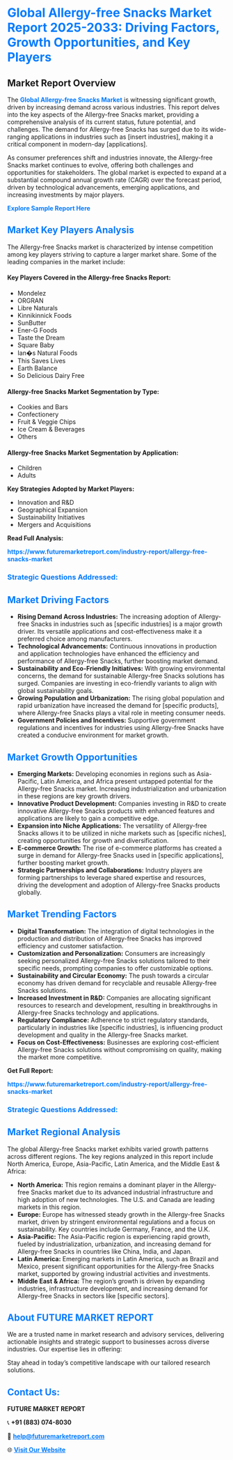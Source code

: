 <h1 style="color: #007BFF;">Global Allergy-free Snacks Market Report 2025-2033: Driving Factors, Growth Opportunities, and Key Players</h1>

<section id="overview">
<h2>Market Report Overview</h2>
<p>The <a href="https://www.futuremarketreport.com/industry-report/allergy-free-snacks-market" style="color: #007BFF; text-decoration: none;"><strong>Global Allergy-free Snacks Market</strong></a> is witnessing significant growth, driven by increasing demand across various industries. This report delves into the key aspects of the Allergy-free Snacks market, providing a comprehensive analysis of its current status, future potential, and challenges. The demand for Allergy-free Snacks has surged due to its wide-ranging applications in industries such as [insert industries], making it a critical component in modern-day [applications].</p>
<p>As consumer preferences shift and industries innovate, the Allergy-free Snacks market continues to evolve, offering both challenges and opportunities for stakeholders. The global market is expected to expand at a substantial compound annual growth rate (CAGR) over the forecast period, driven by technological advancements, emerging applications, and increasing investments by major players.</p>
</section>

<section id="overview">
<p><a href="https://www.futuremarketreport.com/request-sample/reportId=25989" style="color: #007BFF; text-decoration: none;"><strong>Explore Sample Report Here</strong></a></p>
</section>

<section id="key-players">
<h2 style="color: #007BFF;">Market Key Players Analysis</h2>
<p>The Allergy-free Snacks market is characterized by intense competition among key players striving to capture a larger market share. Some of the leading companies in the market include:</p>
<h4>Key Players Covered in the Allergy-free Snacks Report:</h4>
<ul><li>Mondelez</li><li>ORGRAN</li><li>Libre Naturals</li><li>Kinnikinnick Foods</li><li>SunButter</li><li>Ener-G Foods</li><li>Taste the Dream</li><li>Square Baby</li><li>Ian�s Natural Foods</li><li>This Saves Lives</li><li>Earth Balance</li><li>So Delicious Dairy Free</li></ul>
<h4>Allergy-free Snacks Market Segmentation by Type:</h4>
<ul><li>Cookies and Bars</li><li>Confectionery</li><li>Fruit &amp; Veggie Chips</li><li>Ice Cream &amp; Beverages</li><li>Others</li></ul>

<h4>Allergy-free Snacks Market Segmentation by Application:</h4>
<ul><li>Children</li><li>Adults</li></ul>
<p><strong>Key Strategies Adopted by Market Players:</strong></p>
<ul>
<li>Innovation and R&D</li>
<li>Geographical Expansion</li>
<li>Sustainability Initiatives</li>
<li>Mergers and Acquisitions</li>
</ul>
</section>

<section>
<p><strong>Read Full Analysis: </strong></p><a href="https://www.futuremarketreport.com/industry-report/allergy-free-snacks-market" style="color: #007BFF; text-decoration: none;"><strong>https://www.futuremarketreport.com/industry-report/allergy-free-snacks-market</strong></a>
<h3 style="color: #007BFF;">Strategic Questions Addressed:</h3>
</section>

<section id="driving-factors">
<h2 style="color: #007BFF;">Market Driving Factors</h2>
<ul>
<li><strong>Rising Demand Across Industries:</strong> The increasing adoption of Allergy-free Snacks in industries such as [specific industries] is a major growth driver. Its versatile applications and cost-effectiveness make it a preferred choice among manufacturers.</li>
<li><strong>Technological Advancements:</strong> Continuous innovations in production and application technologies have enhanced the efficiency and performance of Allergy-free Snacks, further boosting market demand.</li>
<li><strong>Sustainability and Eco-Friendly Initiatives:</strong> With growing environmental concerns, the demand for sustainable Allergy-free Snacks solutions has surged. Companies are investing in eco-friendly variants to align with global sustainability goals.</li>
<li><strong>Growing Population and Urbanization:</strong> The rising global population and rapid urbanization have increased the demand for [specific products], where Allergy-free Snacks plays a vital role in meeting consumer needs.</li>
<li><strong>Government Policies and Incentives:</strong> Supportive government regulations and incentives for industries using Allergy-free Snacks have created a conducive environment for market growth.</li>
</ul>
</section>

<section id="growth-opportunities">
<h2 style="color: #007BFF;">Market Growth Opportunities</h2>
<ul>
<li><strong>Emerging Markets:</strong> Developing economies in regions such as Asia-Pacific, Latin America, and Africa present untapped potential for the Allergy-free Snacks market. Increasing industrialization and urbanization in these regions are key growth drivers.</li>
<li><strong>Innovative Product Development:</strong> Companies investing in R&D to create innovative Allergy-free Snacks products with enhanced features and applications are likely to gain a competitive edge.</li>
<li><strong>Expansion into Niche Applications:</strong> The versatility of Allergy-free Snacks allows it to be utilized in niche markets such as [specific niches], creating opportunities for growth and diversification.</li>
<li><strong>E-commerce Growth:</strong> The rise of e-commerce platforms has created a surge in demand for Allergy-free Snacks used in [specific applications], further boosting market growth.</li>
<li><strong>Strategic Partnerships and Collaborations:</strong> Industry players are forming partnerships to leverage shared expertise and resources, driving the development and adoption of Allergy-free Snacks products globally.</li>
</ul>
</section>

<section id="trending-factors">
<h2 style="color: #007BFF;">Market Trending Factors</h2>
<ul>
<li><strong>Digital Transformation:</strong> The integration of digital technologies in the production and distribution of Allergy-free Snacks has improved efficiency and customer satisfaction.</li>
<li><strong>Customization and Personalization:</strong> Consumers are increasingly seeking personalized Allergy-free Snacks solutions tailored to their specific needs, prompting companies to offer customizable options.</li>
<li><strong>Sustainability and Circular Economy:</strong> The push towards a circular economy has driven demand for recyclable and reusable Allergy-free Snacks solutions.</li>
<li><strong>Increased Investment in R&D:</strong> Companies are allocating significant resources to research and development, resulting in breakthroughs in Allergy-free Snacks technology and applications.</li>
<li><strong>Regulatory Compliance:</strong> Adherence to strict regulatory standards, particularly in industries like [specific industries], is influencing product development and quality in the Allergy-free Snacks market.</li>
<li><strong>Focus on Cost-Effectiveness:</strong> Businesses are exploring cost-efficient Allergy-free Snacks solutions without compromising on quality, making the market more competitive.</li>
</ul>
</section>

<section>
<p><strong>Get Full Report: </strong></p><a href="https://www.futuremarketreport.com/industry-report/allergy-free-snacks-market" style="color: #007BFF; text-decoration: none;"><strong>https://www.futuremarketreport.com/industry-report/allergy-free-snacks-market</strong></a>
<h3 style="color: #007BFF;">Strategic Questions Addressed:</h3>
</section>


<section id="regional-analysis">
<h2 style="color: #007BFF;">Market Regional Analysis</h2>
<p>The global Allergy-free Snacks market exhibits varied growth patterns across different regions. The key regions analyzed in this report include North America, Europe, Asia-Pacific, Latin America, and the Middle East & Africa:</p>
<ul>
<li><strong>North America:</strong> This region remains a dominant player in the Allergy-free Snacks market due to its advanced industrial infrastructure and high adoption of new technologies. The U.S. and Canada are leading markets in this region.</li>
<li><strong>Europe:</strong> Europe has witnessed steady growth in the Allergy-free Snacks market, driven by stringent environmental regulations and a focus on sustainability. Key countries include Germany, France, and the U.K.</li>
<li><strong>Asia-Pacific:</strong> The Asia-Pacific region is experiencing rapid growth, fueled by industrialization, urbanization, and increasing demand for Allergy-free Snacks in countries like China, India, and Japan.</li>
<li><strong>Latin America:</strong> Emerging markets in Latin America, such as Brazil and Mexico, present significant opportunities for the Allergy-free Snacks market, supported by growing industrial activities and investments.</li>
<li><strong>Middle East & Africa:</strong> The region’s growth is driven by expanding industries, infrastructure development, and increasing demand for Allergy-free Snacks in sectors like [specific sectors].</li>
</ul>
</section>

<footer>
<h2 style="color: #007BFF;">About FUTURE MARKET REPORT</h2>
<p>We are a trusted name in market research and advisory services, delivering actionable insights and strategic support to businesses across diverse industries. Our expertise lies in offering:</p>

<p>Stay ahead in today’s competitive landscape with our tailored research solutions.</p>

<h2 style="color: #007BFF;">Contact Us:</h2>
<p><strong>FUTURE MARKET REPORT</strong></p>
<p>📞 <strong>+91 (883) 074-8030</strong></p>
<p>📧 <strong><a href="mailto:help@futuremarketreport.com" style="color: #007BFF;">help@futuremarketreport.com</a></strong></p>
<p>🌐 <strong><a href="https://www.futuremarketreport.com/" style="color: #007BFF;">Visit Our Website</a></strong></p>
</footer>